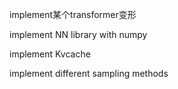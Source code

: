 implement某个transformer变形

implement NN library with numpy

implement Kvcache

implement different sampling methods
